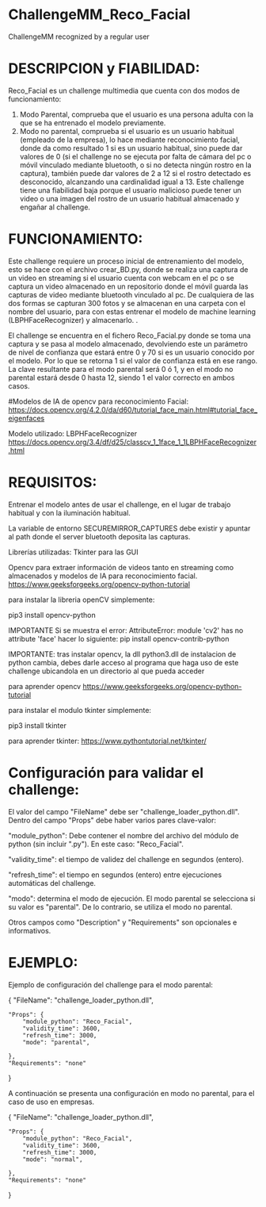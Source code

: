 # ChallengeMM_Reco_Facial
ChallengeMM recognized by a regular user

# DESCRIPCION y FIABILIDAD:
Reco_Facial es un challenge multimedia que cuenta con dos modos de funcionamiento: 
1. Modo Parental, comprueba que el usuario es una persona adulta con la que se ha entrenado el modelo previamente.
2. Modo no parental, comprueba si el usuario es un usuario habitual (empleado de la empresa), lo hace mediante
reconocimiento facial, donde da como resultado 1 si es un usuario habitual, sino puede dar valores de 0 (si el challenge 
no se ejecuta por falta de cámara del pc o móvil vinculado mediante bluetooth, o si no detecta ningún rostro en la captura),
también puede dar valores de 2 a 12 si el rostro detectado es desconocido, alcanzando una cardinalidad igual a 13. Este challenge
tiene una fiabilidad baja porque el usuario malicioso puede tener un video o una imagen del rostro de un usuario habitual 
almacenado y engañar al challenge. 

# FUNCIONAMIENTO:
Este challenge requiere un proceso inicial de entrenamiento del modelo, esto se hace con el archivo crear_BD.py, donde se realiza
una captura de un video en streaming si el usuario cuenta con webcam en el pc o se captura un video almacenado en un repositorio
donde el móvil guarda las capturas de video mediante bluetooth vinculado al pc. De cualquiera de las dos formas se capturan 300
fotos y se almacenan en una carpeta con el nombre del usuario, para con estas entrenar el modelo de machine learning (LBPHFaceRecognizer) 
y almacenarlo. .

El challenge se encuentra en el fichero Reco_Facial.py donde se toma una captura y se pasa al modelo almacenado, devolviendo este
un parámetro de nivel de confianza que estará entre 0 y 70 si es un usuario conocido por el modelo. Por lo que se retorna 1 si
el valor de confianza está en ese rango. La clave resultante para el modo parental será 0 ó 1, y en el modo no parental
estará desde 0 hasta 12, siendo 1 el valor correcto en ambos casos. 

#Modelos de IA de opencv para reconocimiento Facial:
https://docs.opencv.org/4.2.0/da/d60/tutorial_face_main.html#tutorial_face_eigenfaces

Modelo utilizado: LBPHFaceRecognizer
https://docs.opencv.org/3.4/df/d25/classcv_1_1face_1_1LBPHFaceRecognizer.html

# REQUISITOS:
Entrenar el modelo antes de usar el challenge, en el lugar de trabajo habitual y con la iluminación habitual. 

La variable de entorno SECUREMIRROR_CAPTURES debe existir y apuntar al path donde el server bluetooth deposita las capturas.

Librerías utilizadas:
Tkinter para las GUI 

Opencv para extraer información de videos tanto en streaming como almacenados y modelos de IA para reconocimiento facial.    
https://www.geeksforgeeks.org/opencv-python-tutorial

para instalar la libreria openCV simplemente:

pip3 install opencv-python

IMPORTANTE Si se muestra el  error: AttributeError: module 'cv2' has no attribute 'face' hacer lo siguiente:
pip install opencv-contrib-python

IMPORTANTE: tras instalar opencv, la dll python3.dll de instalacion de python cambia, debes darle acceso al programa que haga uso de este challenge ubicandola en un directorio al que pueda acceder

para aprender opencv https://www.geeksforgeeks.org/opencv-python-tutorial

para instalar el modulo tkinter simplemente:

pip3 install tkinter

para aprender tkinter: https://www.pythontutorial.net/tkinter/

# Configuración para validar el challenge:

El valor del campo "FileName" debe ser "challenge_loader_python.dll". Dentro del campo "Props" debe haber varios pares clave-valor:

"module_python": Debe contener el nombre del archivo del módulo de python  (sin incluir ".py"). En este caso: "Reco_Facial".

"validity_time": el tiempo de validez del challenge en segundos (entero).

"refresh_time": el tiempo en segundos (entero) entre ejecuciones automáticas del challenge.

"modo": determina el modo de ejecución. El modo parental se selecciona si su valor es "parental". De lo contrario, se utiliza el modo no parental.

Otros campos como "Description" y "Requirements" son opcionales e informativos.

# EJEMPLO:
Ejemplo de configuración del challenge para el modo parental:

{ 	"FileName": "challenge_loader_python.dll",
	
	"Props": {
		"module_python": "Reco_Facial",
		"validity_time": 3600,
		"refresh_time": 3000,
		"mode": "parental",
		
	},
	"Requirements": "none"
}

A continuación se presenta una configuración en modo no parental, para el caso de uso en empresas. 

{	"FileName": "challenge_loader_python.dll",
	
	"Props": {
		"module_python": "Reco_Facial",
		"validity_time": 3600,
		"refresh_time": 3000,
		"mode": "normal",
		
	},
	"Requirements": "none"
}


